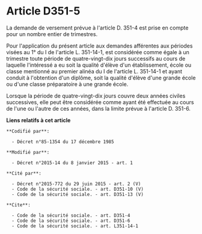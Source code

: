 # Article D351-5

La demande de versement prévue à l'article D. 351-4 est prise en compte pour un nombre entier de trimestres. 

Pour l'application du présent article aux demandes afférentes aux périodes visées au 1° du I de l'article L. 351-14-1, est
considérée comme égale à un trimestre toute période de quatre-vingt-dix jours successifs au cours de laquelle l'intéressé a
eu soit la qualité d'élève d'un établissement, école ou classe mentionné au premier alinéa du I de l'article L. 351-14-1 et
ayant conduit à l'obtention d'un diplôme, soit la qualité d'élève d'une grande école ou d'une classe préparatoire à une
grande école. 

Lorsque la période de quatre-vingt-dix jours couvre deux années civiles successives, elle peut être considérée comme ayant
été effectuée au cours de l'une ou l'autre de ces années, dans la limite prévue à l'article D. 351-6.

**Liens relatifs à cet article**

	**Codifié par**:

	  - Décret n°85-1354 du 17 décembre 1985

	**Modifié par**:

	  - Décret n°2015-14 du 8 janvier 2015 - art. 1

	**Cité par**:

	  - Décret n°2015-772 du 29 juin 2015 - art. 2 (V)
	  - Code de la sécurité sociale. - art. D351-10 (V)
	  - Code de la sécurité sociale. - art. D351-13 (V)

	**Cite**:

	  - Code de la sécurité sociale. - art. D351-4
	  - Code de la sécurité sociale. - art. D351-6
	  - Code de la sécurité sociale. - art. L351-14-1
